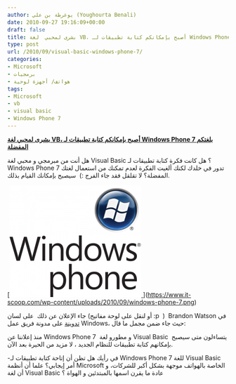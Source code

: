```yaml
---
author: يوغرطة بن علي (Youghourta Benali)
date: 2010-09-27 19:16:09+00:00
draft: false
title: بشرى لمحبي  لغة VB، أصبح بإمكانكم كتابة تطبيقات لـ Windows Phone 7 بلغتكم المفضلة
type: post
url: /2010/09/visual-basic-windows-phone-7/
categories:
- Microsoft
- برمجيات
- هواتف/ أجهزة لوحية
tags:
- Microsoft
- vb
- visual basic
- Windows Phone 7
---
```


[**بشرى لمحبي لغة VB، أصبح بإمكانكم كتابة تطبيقات لـ Windows Phone 7 بلغتكم المفضلة**](https://www.it-scoop.com/2010/09/visual-basic-windows-phone-7/)


هل أنت من مبرمجي و محبي لغة Visual Basic ؟ هل كانت فكرة كتابة تطبيقات لـ Windows Phone 7 تدور في خلدك لكنك ألغيت الفكرة لعدم تمكنك من استعمال لغتك المفضلة؟ لا تقلقل فقد جاء الفرج :)  سيصبح بإمكانك القيام بذلك.

[[![](windows-phone-7-300x255.png)
](https://www.it-scoop.com/2010/09/visual-basic-windows-phone-7/)
](https://www.it-scoop.com/wp-content/uploads/2010/09/windows-phone-7.png)

جاء الإعلان عن ذلك  على لسان (أو لنقل على لوحة مفاتيح :p  )  Brandon Watson في [تدوينة](http://www.windowsteamblog.com/windows_phone/b/wpdev/archive/2010/09/23/visual-basic-comes-to-windows-phone-7.aspx) على مدونة فريق عمل Windows، حيث جاء ضمن مجمل ما قال:

منذ إعلاننا عن Windows Phone 7  و مطورو لغة Visual Basic  يتساءلون متى سيصبح بإمكانهم كتابة تطبيقات للنظام الجديد ، لا مزيد من الحيرة بعد الآن.

-في رأيك هل تظن أن إتاحة كتابة تطبيقات لـ Windows Phone 7 للغة Visual Basic أمر إيجابي؟ علما أن أنظمة Microsoft الخاصة بالهواتف موجهة بشكل أكبر للشركات، و أن لغة Visual Basic عادة ما يقرن اسمها بالمبتدئين و الهواة ؟
